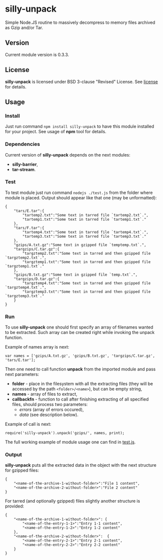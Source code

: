 # silly-unpack #
Simple Node.JS routine to massively decompress to memory files archived as Gzip and/or Tar.

## Version ##
Current module version is 0.3.3.

## License ##
**silly-unpack** is licensed under BSD 3-clause "Revised" License. See [license](./LICENSE) for details.

## Usage ##
### Install ###
Just run command `npm install silly-unpack` to have this module installed for your project. See usage of **npm** tool for details.

### Dependencies ###
Current version of **silly-unpack** depends on the next modules:

* **silly-barrier**,
* **tar-stream**.

### Test ###
To test module just run command `nodejs ./test.js` from the folder where module is placed. Output should appear like that one (may be unformatted):

	{
		"tars/E.tar":{
			"tartemp2.txt":"Some text in tarred file `tartemp2.txt`.",
			"tartemp1.txt":"Some text in tarred file `tartemp1.txt`."
		},
		"tars/F.tar":{
			"tartemp4.txt":"Some text in tarred file `tartemp4.txt`.",
			"tartemp3.txt":"Some text in tarred file `tartemp3.txt`."
		},
		"gzips/A.txt.gz":"Some text in gzipped file `temptemp.txt`.",
		"targzips/C.tar.gz":{
			"targztemp2.txt":"Some text in tarred and then gzipped file `targztemp2.txt`.",
			"targztemp1.txt":"Some text in tarred and then gzipped file `targztemp1.txt`."
		},
		"gzips/B.txt.gz":"Some text in gzipped file `temp.txt`.",
		"targzips/D.tar.gz":{
			"targztemp4.txt":"Some text in tarred and then gzipped file `targztemp4.txt`.",
			"targztemp3.txt":"Some text in tarred and then gzipped file `targztemp3.txt`."
		}
	}

### Run ###

To use **silly-unpack** one should first specify an array of filenames wanted to be extracted. Such array can be created right while invoking the unpack function.

Example of names array is next:

	var names = ['gzips/A.txt.gz', 'gzips/B.txt.gz', 'targzips/C.tar.gz', 'tars/E.tar'];

Then one need to call function **unpack** from the imported module and pass next parameters:

* **folder** - place in the filesystem with all the extracting files (they will be accessed by the path `<folder>/<name>`), but can be empty string,
* **names** - array of files to extract,
* **callbackfn** - function to call after finishing extracting of all specified files, should process two parameters:
	- *errors* (array of errors occured),
	- *data* (see description below).

Example of call is next:

	require('silly-unpack').unpack('gzips/', names, print);

The full working example of module usage one can find in [test.js](./test.js).

### Output ###
**silly-unpack** puts all the extracted data in the object with the next structure for gzipped files:

	{
		"<name-of-the-archive-1-without-folder>":"File 1 content",
		"<name-of-the-archive-2-without-folder>":"File 2 content"
	}

For tarred (and optionally gzipped) files slightly another structure is provided:

	{
		"<name-of-the-archive-1-without-folder>": {
			"<name-of-the-entry-1-1>":"Entry 1-1 content",
			"<name-of-the-entry-1-2>":"Entry 1-2 content"
		},
		"<name-of-the-archive-2-without-folder>":  {
			"<name-of-the-entry-2-1>":"Entry 2-1 content",
			"<name-of-the-entry-2-2>":"Entry 2-2 content"
		}
	}